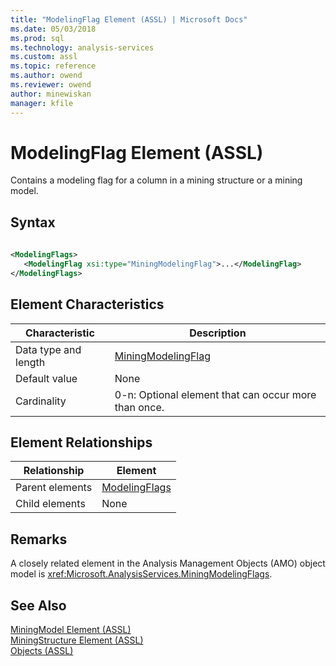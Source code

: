 ```yaml
---
title: "ModelingFlag Element (ASSL) | Microsoft Docs"
ms.date: 05/03/2018
ms.prod: sql
ms.technology: analysis-services
ms.custom: assl
ms.topic: reference
ms.author: owend
ms.reviewer: owend
author: minewiskan
manager: kfile
---
```

# ModelingFlag Element (ASSL)

  Contains a modeling flag for a column in a mining structure or a mining model.  
  
## Syntax  
  
```xml  
  
<ModelingFlags>  
   <ModelingFlag xsi:type="MiningModelingFlag">...</ModelingFlag>  
</ModelingFlags>  
```  
  
## Element Characteristics  
  
|Characteristic|Description|  
|--------------------|-----------------|  
|Data type and length|[MiningModelingFlag](../data-type/miningmodelingflag-data-type-assl.md)|  
|Default value|None|  
|Cardinality|0-n: Optional element that can occur more than once.|  
  
## Element Relationships  
  
|Relationship|Element|  
|------------------|-------------|  
|Parent elements|[ModelingFlags](../collections/modelingflags-element-assl.md)|  
|Child elements|None|  
  
## Remarks  
 A closely related element in the Analysis Management Objects (AMO) object model is <xref:Microsoft.AnalysisServices.MiningModelingFlags>.  
  
## See Also  
 [MiningModel Element &#40;ASSL&#41;](miningmodel-element-assl.md)   
 [MiningStructure Element &#40;ASSL&#41;](miningstructure-element-assl.md)   
 [Objects &#40;ASSL&#41;](objects-assl.md)  
  
  
